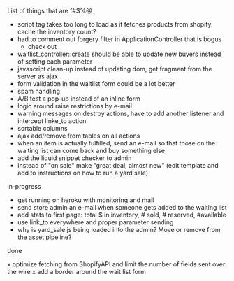 List of things that are f#$%@

- script tag takes too long to load as it fetches products from shopify. cache the inventory count?
- had to comment out forgery filter in ApplicationController that is bogus
  - check out <input name="authenticity_token" value="<%= form_authenticity_token %>" type="hidden">
- waitlist_controller::create should be able to update new buyers instead of setting each parameter
- javascript clean-up instead of updating dom, get fragment from the server as ajax
- form validation in the waitlist form could be a lot better
- spam handling
- A/B test a pop-up instead of an inline form
- logic around raise restrictions by e-mail
- warning messages on destroy actions, have to add another listener and intercept linke_to action
- sortable columns
- ajax add/remove from tables on all actions
- when an item is actually fulfilled, send an e-mail so that those on the waiting list can come back and buy something else
- add the liquid snippet checker to admin
- instead of "on sale" make "great deal, almost new" (edit template and add to instructions on how to run a yard sale)

in-progress

- get running on heroku with monitoring and mail
- send store admin an e-mail when someone gets added to the waiting list
- add stats to first page: total $ in inventory, # sold, # reserved, #available
- use link_to everywhere and proper parameter sending
- why is yard_sale.js being loaded into the admin? Move or remove from the asset pipeline?

done

x optimize fetching from ShopifyAPI and limit the number of fields sent over the wire
x add a border around the wait list form